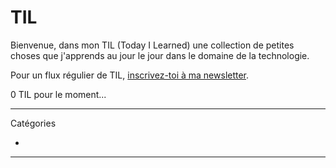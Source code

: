 # TIL
Bienvenue, dans mon TIL (Today I Learned) une collection de petites choses que j'apprends au jour le jour dans le domaine de la technologie.

Pour un flux régulier de TIL, [inscrivez-toi à ma newsletter](https://dofbi.hashnode.dev).

0 TIL pour le moment...

---

Catégories

*

---

